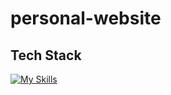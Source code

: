 # personal-website

## Tech Stack
[![My Skills](https://skillicons.dev/icons?i=js,html,css)](https://skillicons.dev)
